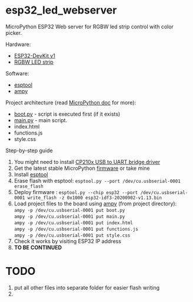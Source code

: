 # esp32_led_webserver
MicroPython ESP32 Web server for RGBW led strip control with color picker.

Hardware:
 - [ESP32-DevKit v1](https://www.espressif.com/en/products/devkits/esp32-devkitc/overview)
 - [RGBW LED strip](https://aliexpress.ru/item/32476317187.html)
 
Software:
  - [esptool](https://github.com/espressif/esptool/)
  - [ampy](https://github.com/scientifichackers/ampy)

Project architecture (read [MicroPython doc](http://docs.micropython.org/en/latest/esp32/quickref.html) for more):
 - [boot.py](https://github.com/TurboKach/esp32_led_webserver/blob/master/boot.py) - script is executed first (if it exists) 
 - [main.py](https://github.com/TurboKach/esp32_led_webserver/blob/master/main.py) - main script.  
 - index.html
 - functions.js
 - style.css
 
Step-by-step guide  

1. You might need to install [CP210x USB to UART bridge driver](https://www.silabs.com/developers/usb-to-uart-bridge-vcp-drivers)
2. Get the latest stable MicroPython [firmware](https://micropython.org/download/esp32/)  or take mine
3. Install [esptool](https://github.com/espressif/esptool)
4. Erase flash with esptool: `esptool.py --port /dev/cu.usbserial-0001 erase_flash`  
5. Deploy firmware : `esptool.py --chip esp32 --port /dev/cu.usbserial-0001 write_flash -z 0x1000 esp32-idf3-20200902-v1.13.bin`  
6. Load project files to the board using [ampy](https://github.com/scientifichackers/ampy) (from project directory):  
`ampy -p /dev/cu.usbserial-0001 put boot.py`  
`ampy -p /dev/cu.usbserial-0001 put main.py`  
`ampy -p /dev/cu.usbserial-0001 put index.html`  
`ampy -p /dev/cu.usbserial-0001 put functions.js`  
`ampy -p /dev/cu.usbserial-0001 put style.css`  
7. Check it works by visiting ESP32 IP address  
8. **TO BE CONTINUED**

# TODO
1. put all other files into separate folder for easier flash writing
2. 